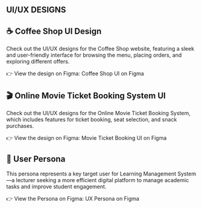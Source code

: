 ## UI/UX DESIGNS 

## ☕ Coffee Shop UI Design
Check out the UI/UX designs for the Coffee Shop website, featuring a sleek and user-friendly interface for browsing the menu, placing orders, and exploring different offers.

👉 View the design on Figma: Coffee Shop UI on Figma


## 🎬 Online Movie Ticket Booking System UI
Check out the UI/UX designs for the Online Movie Ticket Booking System, which includes features for ticket booking, seat selection, and snack purchases.

👉 View the design on Figma: Movie Ticket Booking UI on Figma


## 👤 User Persona 
This persona represents a key target user for Learning Management System—a lecturer seeking a more efficient digital platform to manage academic tasks and improve student engagement.

👉 View the Persona on Figma: UX Persona on Figma
